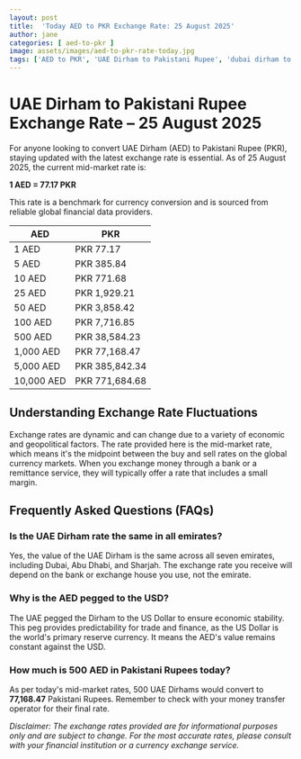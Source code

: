 ```yaml
---
layout: post
title:  'Today AED to PKR Exchange Rate: 25 August 2025'
author: jane
categories: [ aed-to-pkr ]
image: assets/images/aed-to-pkr-rate-today.jpg
tags: ['AED to PKR', 'UAE Dirham to Pakistani Rupee', 'dubai dirham to pkr', 'dirham rate in pakistan today', 'uae exchange rate pakistan']
---
```


# UAE Dirham to Pakistani Rupee Exchange Rate – 25 August 2025

For anyone looking to convert UAE Dirham (AED) to Pakistani Rupee (PKR), staying updated with the latest exchange rate is essential. As of 25 August 2025, the current mid-market rate is:

**1 AED = 77.17 PKR**

This rate is a benchmark for currency conversion and is sourced from reliable global financial data providers.

| AED | PKR |
| --- | --- |
| 1 AED | PKR 77.17 |
| 5 AED | PKR 385.84 |
| 10 AED | PKR 771.68 |
| 25 AED | PKR 1,929.21 |
| 50 AED | PKR 3,858.42 |
| 100 AED | PKR 7,716.85 |
| 500 AED | PKR 38,584.23 |
| 1,000 AED | PKR 77,168.47 |
| 5,000 AED | PKR 385,842.34 |
| 10,000 AED | PKR 771,684.68 |


## Understanding Exchange Rate Fluctuations

Exchange rates are dynamic and can change due to a variety of economic and geopolitical factors. The rate provided here is the mid-market rate, which means it's the midpoint between the buy and sell rates on the global currency markets. When you exchange money through a bank or a remittance service, they will typically offer a rate that includes a small margin.

## Frequently Asked Questions (FAQs)

### Is the UAE Dirham rate the same in all emirates?

Yes, the value of the UAE Dirham is the same across all seven emirates, including Dubai, Abu Dhabi, and Sharjah. The exchange rate you receive will depend on the bank or exchange house you use, not the emirate.

### Why is the AED pegged to the USD?

The UAE pegged the Dirham to the US Dollar to ensure economic stability. This peg provides predictability for trade and finance, as the US Dollar is the world's primary reserve currency. It means the AED's value remains constant against the USD.

### How much is 500 AED in Pakistani Rupees today?

As per today's mid-market rates, 500 UAE Dirhams would convert to **77,168.47** Pakistani Rupees. Remember to check with your money transfer operator for their final rate.



*Disclaimer: The exchange rates provided are for informational purposes only and are subject to change. For the most accurate rates, please consult with your financial institution or a currency exchange service.*
